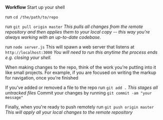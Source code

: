 __Workflow__
Start up your shell

run `cd /the/path/to/repo`

run `git pull origin master`
*This pulls all changes from the remote repository and then applies them to your local copy -- this way you're always working with an up-to-date codebase.*

run `node server.js`
This will spawn a web server that listens at `http://localhost:3000`
*You will need to run this anytime the process ends e.g. closing your shell.*

When making changes to the repo, think of the work you're putting into it like small projects. For example, if you are focused on writing the markup for navigation, once you're finished

If you've added or removed a file to the repo run `git add .` *This stages all untracked files*
Commit your changes by running `git commit -am "your message"`

Finally, when you're ready to push remotely
run `git push origin master`
*This will apply all your local changes to the remote repository*


